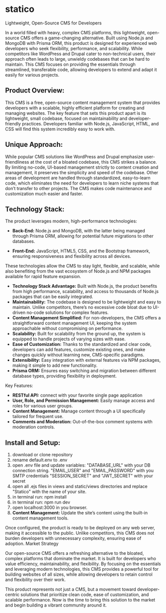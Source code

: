 # statico
Lightweight, Open-Source CMS for Developers

In a world filled with heavy, complex CMS platforms, this lightweight, open-source CMS offers a game-changing alternative. Built using Node.js and MongoDB with Prisma ORM, this product is designed for experienced web developers who seek flexibility, performance, and scalability. While competitors like WordPress and Drupal cater to non-technical users, their approach often leads to large, unwieldy codebases that can be hard to maintain. This CMS focuses on providing the essentials through streamlined, transferable code, allowing developers to extend and adapt it easily for various projects.

## Product Overview:
This CMS is a free, open-source content management system that provides developers with a scalable, highly efficient platform for creating and managing websites. The key feature that sets this product apart is its lightweight, small codebase, focused on maintainability and developer-friendly practices. Developers familiar with Node.js, JavaScript, HTML, and CSS will find this system incredibly easy to work with.

## Unique Approach:
While popular CMS solutions like WordPress and Drupal emphasize user-friendliness at the cost of a bloated codebase, this CMS strikes a balance. By limiting no-code, UI-based management strictly to content creation and management, it preserves the simplicity and speed of the codebase. Other areas of development are handled through standardized, easy-to-learn code, which eliminates the need for developers to learn niche systems that don’t transfer to other projects. The CMS makes code maintenance and customization much easier and faster.

## Technology Stack:
The product leverages modern, high-performance technologies:
- **Back-End:** Node.js and MongoDB, with the latter being managed through Prisma ORM, allowing for potential future migrations to other databases.
* **Front-End:** JavaScript, HTML5, CSS, and the Bootstrap framework, ensuring responsiveness and flexibility across all devices.


These technologies allow the CMS to stay light, flexible, and scalable, while also benefiting from the vast ecosystem of Node.js and NPM packages available for rapid feature expansion.
- **Technology Stack Advantage:** Built with Node.js, the product benefits from high performance, scalability, and access to thousands of Node.js packages that can be easily integrated.
- **Maintainability:** The codebase is designed to be lightweight and easy to maintain. Unlike competitors, there’s no excessive code bloat due to UI-driven no-code solutions for complex features.
- **Content Management Simplified:** For non-developers, the CMS offers a straightforward content management UI, keeping the system approachable without compromising on performance.
- **Scalability:** Built for scalability from the ground up, the system is equipped to handle projects of varying sizes with ease.
- **Ease of Customization:** Thanks to the standardized and clear code, developers can add features, customize existing ones, and make changes quickly without learning new, CMS-specific paradigms.
- **Extensibility:** Easy integration with external features via NPM packages, making it simple to add new functionality.
- **Prisma ORM:** Ensures easy switching and migration between different database types, providing flexibility in deployment.

Key Features:
- **RESTful API:** connect with your favorite single page application
- **User, Role, and Permission Management:** Easily manage access and roles for various user groups.
- **Content Management:** Manage content through a UI specifically tailored for frequent use.
- **Comments and Moderation:** Out-of-the-box comment systems with moderation controls.
    

## Install and Setup:
1. download or clone repository
2. rename default.env to .env
3. open .env file and update variables:
	"DATABASE_URL" with your DB connection string.
	"EMAIL_USER" and "EMAIL_PASSWORD" with you SMTP credentials
	"SESSION_SECRET" and "JWT_SECRET" with your secret
4. open all .ejs files in views and static/views directories and replace "Statico" with the name of your site.
5. in terminal run: npm install
6. in terminal run: npm run dev
7. open localhost:3000 in you browser.
8. **Content Management:** Update the site’s content using the built-in content management tools.

Once configured, the product is ready to be deployed on any web server, making it accessible to the public. Unlike competitors, this CMS does not burden developers with unnecessary complexity, ensuring ease of adoption.
Market Strategy

Our open-source CMS offers a refreshing alternative to the bloated, complex platforms that dominate the market. It is built for developers who value efficiency, maintainability, and flexibility. By focusing on the essentials and leveraging modern technologies, this CMS provides a powerful tool for building websites of all sizes, while allowing developers to retain control and flexibility over their work.

This product represents not just a CMS, but a movement toward developer-centric solutions that prioritize clean code, ease of customization, and scalable performance. Now is the time to bring this solution to the market and begin building a vibrant community around it.